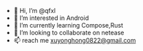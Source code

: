 - 👋 Hi, I’m @qfxl
- 👀 I’m interested in Android
- 🌱 I’m currently learning Compose,Rust
- 💞️ I’m looking to collaborate on netease
- 📫 reach me xuyonghong0822@gmail.com

<!---
qfxl/qfxl is a ✨ special ✨ repository because its `README.md` (this file) appears on your GitHub profile.
You can click the Preview link to take a look at your changes.
--->
